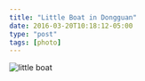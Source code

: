 ```yaml
---
title: "Little Boat in Dongguan"
date: 2016-03-20T10:18:12-05:00
type: "post"
tags: [photo]
---
```

![little boat](/images/gallery/little-boat.jpg)
